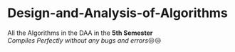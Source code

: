# Design-and-Analysis-of-Algorithms
All the Algorithms in the DAA in the 
**5th Semester**
<br>
_Compiles Perfectly without any bugs and errors_😒😒
